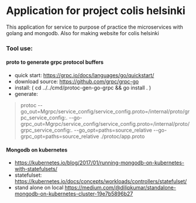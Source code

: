 # Application for project colis helsinki

This application for service to purpose of practice the microservices with golang and mongodb.
Also for making website for colis helsinki 

### Tool use:

#### proto to generate grpc protocol buffers
- quick start: https://grpc.io/docs/languages/go/quickstart/
- download source: https://github.com/grpc/grpc-go
- install:  ( cd ../../cmd/protoc-gen-go-grpc && go install . )
- generate:
> protoc --go_out=Mgrpc/service_config/service_config.proto=/internal/proto/grpc_service_config:.   --go-grpc_out=Mgrpc/service_config/service_config.proto=/internal/proto/grpc_service_config:.   --go_opt=paths=source_relative   --go-grpc_opt=paths=source_relative ./protoc/app.proto

#### Mongodb on kubernetes
- https://kubernetes.io/blog/2017/01/running-mongodb-on-kubernetes-with-statefulsets/
- statefulset: https://kubernetes.io/docs/concepts/workloads/controllers/statefulset/
- stand alone on local https://medium.com/@dilipkumar/standalone-mongodb-on-kubernetes-cluster-19e7b5896b27


